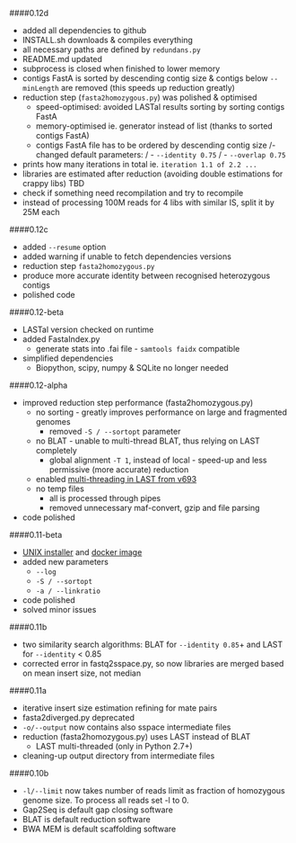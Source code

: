
####0.12d
- added all dependencies to github
 - INSTALL.sh downloads & compiles everything
 - all necessary paths are defined by `redundans.py`
- README.md updated
- subprocess is closed when finished to lower memory
- contigs FastA is sorted by descending contig size & contigs below `--minLength` are removed (this speeds up reduction greatly)
- reduction step (`fasta2homozygous.py`) was polished & optimised
  - speed-optimised: avoided LASTal results sorting by sorting contigs FastA
  - memory-optimised ie. generator instead of list (thanks to sorted contigs FastA)
  - contigs FastA file has to be ordered by descending contig size
/- changed default parameters:
/  - `--identity 0.75`
/  - `--overlap 0.75`
- prints how many iterations in total ie. `iteration 1.1 of 2.2 ...`
- libraries are estimated after reduction (avoiding double estimations for crappy libs)
TBD
- check if something need recompilation and try to recompile
- instead of processing 100M reads for 4 libs with similar IS, split it by 25M each

####0.12c
- added `--resume` option
- added warning if unable to fetch dependencies versions
- reduction step `fasta2homozygous.py`
 - produce more accurate identity between recognised heterozygous contigs
 - polished code

####0.12-beta
- LASTal version checked on runtime
- added FastaIndex.py
  - generate stats into .fai file - `samtools faidx` compatible
- simplified dependencies
  - Biopython, scipy, numpy & SQLite no longer needed


####0.12-alpha
- improved reduction step performance (fasta2homozygous.py)
  - no sorting - greatly improves performance on large and fragmented genomes
    - removed `-S / --sortopt` parameter
  - no BLAT - unable to multi-thread BLAT, thus relying on LAST completely
    - global alignment `-T 1`, instead of local - speed-up and less permissive (more accurate) reduction
  - enabled [multi-threading in LAST from v693](http://last.cbrc.jp/last/index.cgi/rev/4174fdbdb9a1)
  - no temp files
    - all is processed through pipes
    - removed unnecessary maf-convert, gzip and file parsing
- code polished

####0.11-beta
- [UNIX installer](https://github.com/lpryszcz/redundans#unix-installer) and [docker image](https://github.com/lpryszcz/redundans#docker-image)
- added new parameters
  - `--log`
  - `-S / --sortopt`
  - `-a / --linkratio`
- code polished
- solved minor issues

####0.11b
- two similarity search algorithms: BLAT for `--identity 0.85`+ and LAST for `--identity` < 0.85
- corrected error in fastq2sspace.py, so now libraries are merged based on mean insert size, not median

####0.11a
- iterative insert size estimation refining for mate pairs
- fasta2diverged.py deprecated
- `-o/--output` now contains also sspace intermediate files
- reduction (fasta2homozygous.py) uses LAST instead of BLAT
  - LAST multi-threaded (only in Python 2.7+)
- cleaning-up output directory from intermediate files

####0.10b
- `-l/--limit` now takes number of reads limit as fraction of homozygous genome size. To process all reads set -l to 0.
- Gap2Seq is default gap closing software
- BLAT is default reduction software
- BWA MEM is default scaffolding software

